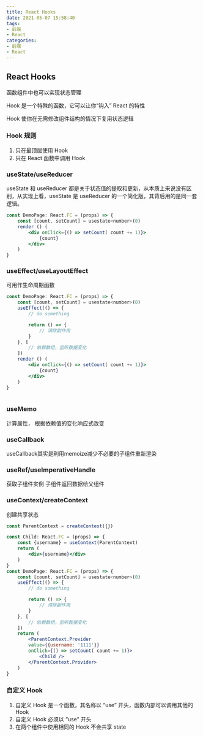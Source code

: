 ```yaml
---
title: React Hooks
date: 2021-05-07 15:58:40
tags:
- 前端
- React
categories:
- 前端
- React
---
```


## React Hooks

函数组件中也可以实现状态管理

Hook 是一个特殊的函数，它可以让你“钩入” React 的特性

Hook 使你在无需修改组件结构的情况下复用状态逻辑

### Hook 规则

1. 只在最顶层使用 Hook
2. 只在 React 函数中调用 Hook

### useState/useReducer

useState 和 useReducer 都是关于状态值的提取和更新，从本质上来说没有区别，从实现上看，useState 是 useReducer 的一个简化版，其背后用的是同一套逻辑。

```jsx
const DemoPage: React.FC = (props) => {
    const [count, setCount] = usestate<number>(0)
    render () (
        <div onClick={() => setCount( count += 1)}>
            {count}
        </div>
    )
}
```

### useEffect/useLayoutEffect 

可用作生命周期函数

```jsx
const DemoPage: React.FC = (props) => {
    const [count, setCount] = usestate<number>(0)
    useEffect(() => {
        // do something

        return () => {
            // 清除副作用
        }
    }, [
        // 依赖数组，监听数据变化
    ])
    render () (
        <div onClick={() => setCount( count += 1)}>
            {count}
        </div>
    )
}
 
```

### useMemo

计算属性， 根据依赖值的变化响应式改变

### useCallback

useCallback其实是利用memoize减少不必要的子组件重新渲染

### useRef/useImperativeHandle

获取子组件实例 子组件返回数据给父组件

### useContext/createContext

创建共享状态

```jsx
const ParentContext = createContext({})

const Child: React.FC = (props) => {
    const {username} = useContext(ParentContext)
    return (
        <div>{username}</div>
    )
}
const DemoPage: React.FC = (props) => {
    const [count, setCount] = usestate<number>(0)
    useEffect(() => {
        // do something

        return () => {
            // 清除副作用
        }
    }, [
        // 依赖数组，监听数据变化
    ])
    return (
        <ParentContext.Provider
        value={{username: '1111'}}
        onClick={() => setCount( count += 1)}>
            <Child />
        </ParentContext.Provider>
    )
}

```

### 自定义 Hook

1. 自定义 Hook 是一个函数，其名称以 “use” 开头，函数内部可以调用其他的 Hook
2. 自定义 Hook 必须以 “use” 开头
3. 在两个组件中使用相同的 Hook 不会共享 state 
